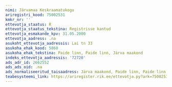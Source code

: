 ```yaml
---
nimi: Järvamaa Keskraamatukogu
ariregistri_kood: 75002531
kmkr_nr: ''
ettevotja_staatus: R
ettevotja_staatus_tekstina: Registrisse kantud
ettevotja_esmakande_kpv: 31.05.2000
ettevotja_aadress: .na
asukoht_ettevotja_aadressis: Lai tn 33
asukoha_ehak_kood: 5860
asukoha_ehak_tekstina: Paide linn, Paide linn, Järva maakond
indeks_ettevotja_aadressis: '72720'
ads_adr_id: 2662552
ads_ads_oid: .na
ads_normaliseeritud_taisaadress: Järva maakond, Paide linn, Paide linn, Lai tn 33
teabesysteemi_link: https://ariregister.rik.ee/ettevotja.py?ark=75002531&ref=rekvisiidid
---
```

